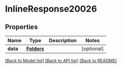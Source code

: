 # InlineResponse20026

## Properties
Name | Type | Description | Notes
------------ | ------------- | ------------- | -------------
**data** | [**Folders**](Folders.md) |  | [optional] 

[[Back to Model list]](../README.md#documentation-for-models) [[Back to API list]](../README.md#documentation-for-api-endpoints) [[Back to README]](../README.md)

